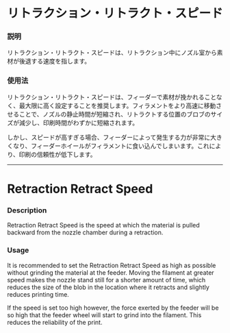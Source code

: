 リトラクション・リトラクト・スピード
====
### **説明**
リトラクション・リトラクト・スピードは、リトラクション中にノズル室から素材が後退する速度を指します。

### **使用法**
リトラクション・リトラクト・スピードは、フィーダーで素材が挽かれることなく、最大限に高く設定することを推奨します。フィラメントをより高速に移動させることで、ノズルの静止時間が短縮され、リトラクトする位置のブロブのサイズが減少し、印刷時間がわずかに短縮されます。

しかし、スピードが高すぎる場合、フィーダーによって発生する力が非常に大きくなり、フィーダーホイールがフィラメントに食い込んでしまいます。これにより、印刷の信頼性が低下します。

---

Retraction Retract Speed
====
### **Description**
Retraction Retract Speed is the speed at which the material is pulled backward from the nozzle chamber during a retraction.

### **Usage**
It is recommended to set the Retraction Retract Speed as high as possible without grinding the material at the feeder. Moving the filament at greater speed makes the nozzle stand still for a shorter amount of time, which reduces the size of the blob in the location where it retracts and slightly reduces printing time.

If the speed is set too high however, the force exerted by the feeder will be so high that the feeder wheel will start to grind into the filament. This reduces the reliability of the print.


